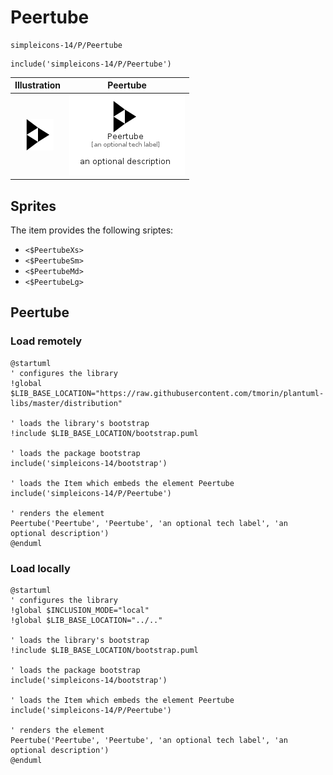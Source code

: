 # Peertube


```text
simpleicons-14/P/Peertube
```

```text
include('simpleicons-14/P/Peertube')
```



| Illustration | Peertube |
| :---: | :---: |
| ![illustration for Illustration](../../simpleicons-14/P/Peertube.png) | ![illustration for Peertube](../../simpleicons-14/P/Peertube.Local.png) |



## Sprites
The item provides the following sriptes:

- `<$PeertubeXs>`
- `<$PeertubeSm>`
- `<$PeertubeMd>`
- `<$PeertubeLg>`





## Peertube

### Load remotely
```plantuml
@startuml
' configures the library
!global $LIB_BASE_LOCATION="https://raw.githubusercontent.com/tmorin/plantuml-libs/master/distribution"

' loads the library's bootstrap
!include $LIB_BASE_LOCATION/bootstrap.puml

' loads the package bootstrap
include('simpleicons-14/bootstrap')

' loads the Item which embeds the element Peertube
include('simpleicons-14/P/Peertube')

' renders the element
Peertube('Peertube', 'Peertube', 'an optional tech label', 'an optional description')
@enduml
```

### Load locally
```plantuml
@startuml
' configures the library
!global $INCLUSION_MODE="local"
!global $LIB_BASE_LOCATION="../.."

' loads the library's bootstrap
!include $LIB_BASE_LOCATION/bootstrap.puml

' loads the package bootstrap
include('simpleicons-14/bootstrap')

' loads the Item which embeds the element Peertube
include('simpleicons-14/P/Peertube')

' renders the element
Peertube('Peertube', 'Peertube', 'an optional tech label', 'an optional description')
@enduml
```

